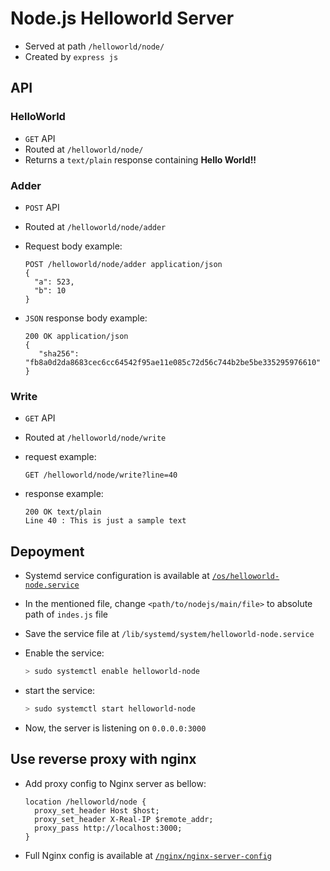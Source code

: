 # Node.js Helloworld Server

- Served at path `/helloworld/node/`
- Created by `express js`

## API

### HelloWorld

- `GET` API
- Routed at `/helloworld/node/`
- Returns a `text/plain` response containing **Hello World!!**

### Adder

- `POST` API
- Routed at `/helloworld/node/adder`
- Request body example:

  ```HTTP
  POST /helloworld/node/adder application/json
  {
    "a": 523,
    "b": 10
  }
  ```
- `JSON` response body example:

  ```HTTP
  200 OK application/json
  {
     "sha256": "fb8a0d2da8683cec6cc64542f95ae11e085c72d56c744b2be5be335295976610"
  }
  ```

### Write

- `GET` API
- Routed at `/helloworld/node/write`
- request example:

  ```HTTP
  GET /helloworld/node/write?line=40
  ```
- response example:

  ```HTTP
  200 OK text/plain
  Line 40 : This is just a sample text
  ```

## Depoyment

- Systemd service configuration is available at [`/os/helloworld-node.service`](/os/helloworld-node.service)
- In the mentioned file, change `<path/to/nodejs/main/file>` to absolute path of `indes.js` file
- Save the service file at `/lib/systemd/system/helloworld-node.service`
- Enable the service:

  ```bash
  > sudo systemctl enable helloworld-node
  ```
- start the service:

  ```bash
  > sudo systemctl start helloworld-node
  ```
- Now, the server is listening on `0.0.0.0:3000`

## Use reverse proxy with nginx

- Add proxy config to Nginx server as bellow:

  ```NGINX
  location /helloworld/node {
    proxy_set_header Host $host;
    proxy_set_header X-Real-IP $remote_addr;
    proxy_pass http://localhost:3000;
  }
  ```
- Full Nginx config is available at [`/nginx/nginx-server-config`](/nginx/nginx-server-config)
